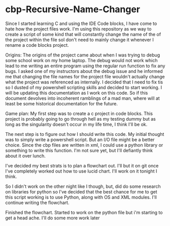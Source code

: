 # cbp-Recursive-Name-Changer
Since I started learning C and using the IDE Code blocks, I have come to hate how the project files work. I'm using this repository as we way to create a script of some kind that will constantly change the name of the of the project within the file soI don't need to mainly change it whenever I rename a code blocks project.

Origins: The origins of the project came about when I was trying to debug some school work on my home laptop. The debug would not work which lead to me writing an entire program using the regular run function to fix any bugs. I asked one of my instructors about the debug issue and he informed me that changing the file names for the project file wouldn't actually change what the project was referenced as internally. I decided that I need to fix tis so I dusted of my powershell scripting skills and decided to start working. I will be updating this documentation as I work on this code. So if this document devolves into incoherent ramblings of a mad man, where will at least be some historical documentation for the future.

Game plan: My first step was to create a c project in code blocks. This project is probably going to go through hell as my testing dummy but as long as the singularity doesn't occur in my life time, I think I'll be ok.

The next step is to figure out how I should write this code. My initial thought was to simply write a powershell script. But an I/O file might be a better choice. Since the cbp files are written in xml, I could use a python library or something to write this function. I'm not sure yet, but I'll defiantly think about it over lunch.

I've decided my best strats is to plan a flowchart out. I'll but it on git once I've completely worked out how to use lucid chart. I'll work on it tonight I think.

So I didn't work on the other night like I though, but, did do some research on libraries for python so I've decided that the best chance for me to get this script working is to use Python, along with OS and XML modules. I'll continue writing the flowchart.

Finished the flowchart. Started to work on the python file but i'm starting to get a head ache. I'll do some more work later